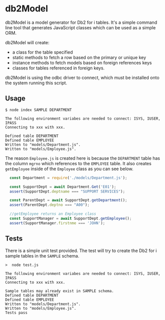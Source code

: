 # db2Model

db2Model is a model generator for Db2 for i tables. It's a simple command line tool that generates JavaScript classes which can be used as a simple ORM.

db2Model will create:

* a class for the table specified
* static methods to fetch a row based on the primary or unique key
* instance methods to fetch models based on foreign references keys
* classes for tables referenced in foreign keys.

db2Model is using the odbc driver to connect, which must be installed onto the system running this script.

## Usage

```
$ node index SAMPLE DEPARTMENT

The following environment variabes are needed to connect: ISYS, IUSER, IPASS
Connecting to xxx with xxx.

Defined table DEPARTMENT
Defined table EMPLOYEE
Written to "models/Department.js".
Written to "models/Employee.js".
```

The reason `Employee.js` is created here is because the `DEPARTMENT` table has the column `mgrno` which references to the `EMPLOYEE` table. It also creates `getEmployee` inside of the `Employee` class as you can see below.

```js
  const Department = require('./models/Department.js');

  const SupportDept = await Department.Get('E01');
  assert(SupportDept.deptname === "SUPPORT SERVICES");

  const ParentDept = await SupportDept.getDepartment();
  assert(ParentDept.deptno === "A00");

  //getEmployee returns an Employee class
  const SupportManager = await SupportDept.getEmployee();
  assert(SupportManager.firstnme === 'JOHN');
```

## Tests

There is a simple unit test provided. The test will try to create the Db2 for i sample tables in the `SAMPLE` schema.

```
>  node test.js

The following environment variabes are needed to connect: ISYS, IUSER, IPASS
Connecting to xxx with xxx.

Sample tables may already exist in SAMPLE schema.
Defined table DEPARTMENT
Defined table EMPLOYEE
Written to "models/Department.js".
Written to "models/Employee.js".
Tests pass
```
